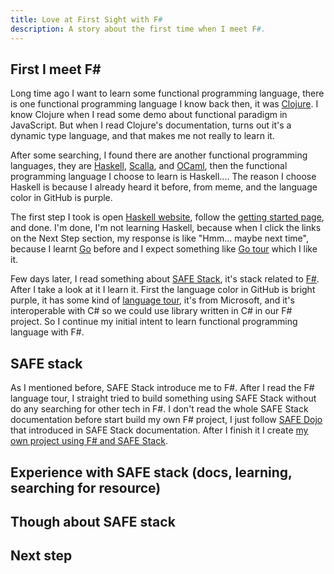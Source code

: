 ```yaml
---
title: Love at First Sight with F#
description: A story about the first time when I meet F#.
---
```


## First I meet F#

Long time ago I want to learn some functional programming language, there is one functional programming language I know back then, it was [Clojure](https://clojure.org/). I know Clojure when I read some demo about functional paradigm in JavaScript. But when I read Clojure's documentation, turns out it's a dynamic type language, and that makes me not really to learn it.

After some searching, I found there are another functional programming languages, they are [Haskell](https://www.haskell.org/?uwu=true), [Scalla](https://www.scala-lang.org/), and [OCaml](https://ocaml.org/), then the functional programming language I choose to learn is Haskell.... The reason I choose Haskell is because I already heard it before, from meme, and the language color in GitHub is purple.

The first step I took is open [Haskell website](https://www.haskell.org/), follow the [getting started page](https://www.haskell.org/get-started/), and done. I'm done, I'm not learning Haskell, because when I click the links on the Next Step section, my response is like "Hmm... maybe next time", because I learnt [Go](https://go.dev/) before and I expect something like [Go tour](https://go.dev/tour/) which I like it.

Few days later, I read something about [SAFE Stack](https://safe-stack.github.io/), it's stack related to [F#](https://learn.microsoft.com/en-us/dotnet/fsharp/). After I take a look at it I learn it. First the language color in GitHub is bright purple, it has some kind of [language tour](https://learn.microsoft.com/en-us/dotnet/fsharp/tour), it's from Microsoft, and it's interoperable with C# so we could use library written in C# in our F# project. So I continue my initial intent to learn functional programming language with F#.

## SAFE stack

As I mentioned before, SAFE Stack introduce me to F#. After I read the F# language tour, I straight tried to build something using SAFE Stack without do any searching for other tech in F#. I don't read the whole SAFE Stack documentation before start build my own F# project, I just follow [SAFE Dojo](https://github.com/CompositionalIT/SAFE-Dojo) that introduced in SAFE Stack documentation. After I finish it I create [my own project using F# and SAFE Stack](https://github.com/sistracia/rss-bookmarkr).

## Experience with SAFE stack (docs, learning, searching for resource)

## Though about SAFE stack

## Next step
